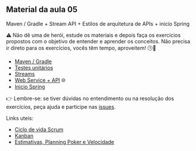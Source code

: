 ## Material da aula 05

Maven / Gradle + Stream API + Estilos de arquitetura de APIs + inicio Spring

:warning: Não dê uma de herói, estude os materiais e depois faça os exercícios propostos com o objetivo de entender e aprender os conceitos. Não precisa ir direto para os exercícios, vocês têm tempo, aproveitem! 🕒📖

- [Maven / Gradle](maven_gradle.md)
- [Testes unitários](unit_test.md)
- [Streams](streams.md)
- [Web Service + API](web_service.md) 🌐
- [Inicio Spring](https://spring.io/) 

:point_right: Lembre-se: se tiver dúvidas no entendimento ou na resolução dos exercícios, peça ajuda e participe nas [issues](https://github.com/SkiereszDiego/Java-Caldeira/issues).

Links uteis:

- [Ciclo de vida Scrum](https://www.youtube.com/watch?v=nr95nzsGB8Y)
- [Kanban](https://www.youtube.com/watch?v=LJOiFRsp0Z8)
- [Estimativas, Planning Poker e Velocidade](https://www.youtube.com/watch?v=YLA9zB2uV_I)
